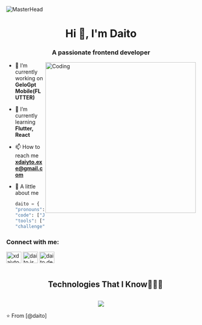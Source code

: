 ![MasterHead](https://cdn.discordapp.com/attachments/1065143032510423140/1225527759091007570/giphy.gif?ex=662174aa&is=660effaa&hm=31319d5caaf8009bc994b09a105c0d60c209d3c7836d204e9121abe8b56e2c47&)
<h1 align="center">Hi 👋, I'm Daito</h1>
<h3 align="center">A passionate frontend developer</h3>
<img align="right" alt="Coding" width="400" src="https://imgs.search.brave.com/efgnovRlIZrkcR_v4xrB-8hiLhrKRxcpivSX_tmIEks/rs:fit:860:0:0/g:ce/aHR0cHM6Ly9tZWRp/YTIuZ2lwaHkuY29t/L21lZGlhL3YxLlky/bGtQVGM1TUdJM05q/RXhaVE5yZG0xc01E/azRhM3BrZG1WbmVq/VjJkakkwY0RJek5I/SjFObW94Y1RSbWR6/QmpkbTk1TkNabGNE/MTJNVjluYVdaelgz/TmxZWEpqYUNaamRE/MW4vYkdnc2M1bVdv/cnlmZ0tCeDF1L2dp/cGh5LmdpZg.gif">

- 🔭 I’m currently working on **GeloGpt Mobile(FLUTTER)**

- 🌱 I’m currently learning **Flutter, React**

- 📫 How to reach me **xdaiyto.exe@gmail.com**

- 💬 A little about me 
  ```python
  daito = {
  "pronouns": ["he", "him"],
  "code": ["Java", "Flutter", "Python", "JavaScript", "C#", "Dart"],
  "tools": ["GitHub", "Android Studio", "Visual Studio", "Unity"],
  "challenge": "I am Learning Flutter"}

<h3 align="left">Connect with me:</h3>
<p align="left">
<a href="https://twitter.com/xdaiyto" target="blank"><img align="center" src="https://raw.githubusercontent.com/rahuldkjain/github-profile-readme-generator/master/src/images/icons/Social/twitter.svg" alt="xdaiyto" height="30" width="40" /></a>
<a href="https://instagram.com/daito.js" target="blank"><img align="center" src="https://raw.githubusercontent.com/rahuldkjain/github-profile-readme-generator/master/src/images/icons/Social/instagram.svg" alt="daito.js" height="30" width="40" /></a>
<a href="https://discord.gg/daito.dev" target="blank"><img align="center" src="https://raw.githubusercontent.com/rahuldkjain/github-profile-readme-generator/master/src/images/icons/Social/discord.svg" alt="daito.dev" height="30" width="40" /></a>
</p>


<!--h1 without bottom border-->
<div id="user-content-toc">
  <ul align="center">
    <summary><h2 style="display: inline-block">Technologies That I Know👨🏻‍💻</h2></summary>
  </ul>
</div>
<!--tech stack icons-->
<p align="center">
  <a href="https://skillicons.dev">
    <img src="https://skillicons.dev/icons?i=androidstudio,bitbucket,cs,dart,discord,bots,discordjs,figma,firebase,flutter,git,github,java,js,mysql,nodejs,npm,postman,react,sublime,unity,unreal&perline=14" />
  </a>
</p>

⭐️ From [@daito]
